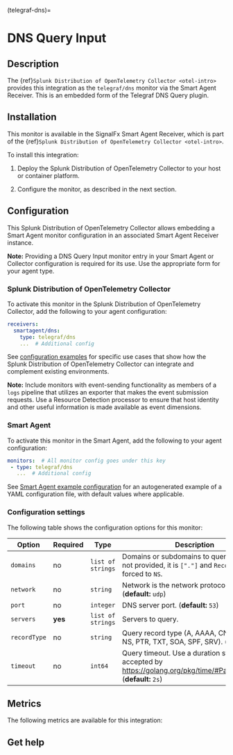 (telegraf-dns)=

# DNS Query Input

<meta name="description" content="Use this Splunk Observability Cloud integration to monitor Telegraf DNS. See benefits, install, configuration, and metrics">

## Description

The {ref}`Splunk Distribution of OpenTelemetry Collector <otel-intro>` provides this integration as the `telegraf/dns` monitor via the Smart Agent Receiver. This is an embedded form of the Telegraf DNS Query plugin.

##  Installation

This monitor is available in the SignalFx Smart Agent Receiver, which is part of the {ref}`Splunk Distribution of OpenTelemetry Collector <otel-intro>`.

To install this integration:

1. Deploy the Splunk Distribution of OpenTelemetry Collector to your host or container platform.

2. Configure the monitor, as described in the next section.

## Configuration

This Splunk Distribution of OpenTelemetry Collector allows embedding a Smart Agent monitor configuration in an associated Smart Agent Receiver instance.

**Note:** Providing a DNS Query Input monitor entry in your Smart Agent or Collector configuration is required for its use. Use the appropriate form for your agent type.

### Splunk Distribution of OpenTelemetry Collector

To activate this monitor in the Splunk Distribution of OpenTelemetry Collector, add the following to your agent configuration:

```yaml
receivers:
  smartagent/dns:
    type: telegraf/dns
    ...  # Additional config
```

See <a href="https://github.com/signalfx/splunk-otel-collector/tree/main/examples" target="_blank">configuration examples</a> for specific use cases that show how the Splunk Distribution of OpenTelemetry Collector can integrate and complement existing environments.

**Note:** Include monitors with event-sending functionality as members of a `logs` pipeline that utilizes an exporter that makes the event submission requests. Use a Resource Detection processor to ensure that host identity and other useful information is made available as event dimensions.

### Smart Agent
To activate this monitor in the Smart Agent, add the following to your agent configuration:

```yaml
monitors:  # All monitor config goes under this key
 - type: telegraf/dns
   ...  # Additional config
```

See <a href="https://docs.splunk.com/Observability/gdi/smart-agent/smart-agent-resources.html#configure-the-smart-agent" target="_blank">Smart Agent example configuration</a> for an autogenerated example of a YAML configuration file, with default values where applicable.

### Configuration settings 

The following table shows the configuration options for this monitor:

| Option | Required | Type | Description |
| --- | --- | --- | --- |
| `domains` | no | `list of strings` | Domains or subdomains to query. If this is not provided, it is `["."]` and `RecordType` is forced to `NS`. |
| `network` | no | `string` | Network is the network protocol name. (**default:** `udp`) |
| `port` | no | `integer` | DNS server port. (**default:** `53`) |
| `servers` | **yes** | `list of strings` | Servers to query. |
| `recordType` | no | `string` | Query record type (A, AAAA, CNAME, MX, NS, PTR, TXT, SOA, SPF, SRV). (**default:** `NS`) |
| `timeout` | no | `int64` | Query timeout. Use a duration string that is accepted by https://golang.org/pkg/time/#ParseDuration. (**default:** `2s`) |

## Metrics
The following metrics are available for this integration:

<div class="metrics-yaml" url="https://raw.githubusercontent.com/signalfx/signalfx-agent/main/pkg/monitors/telegraf/monitors/dns/metadata.yaml"></div>

## Get help

```{include} /_includes/troubleshooting.md
```